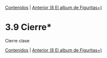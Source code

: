 [Contenidos](../Contenidos.md) \| [Anterior (8 El album de Figuritas+)](08_Figuritas.md)

# 3.9 Cierre*

Cierre clase



[Contenidos](../Contenidos.md) \| [Anterior (8 El album de Figuritas+)](08_Figuritas.md)

